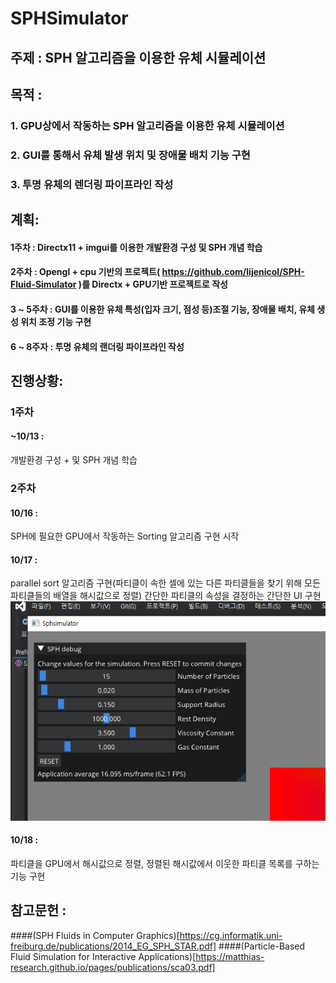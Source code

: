 # SPHSimulator

## 주제 : SPH 알고리즘을 이용한 유체 시뮬레이션

## 목적 :
### 1. GPU상에서 작동하는 SPH 알고리즘을 이용한 유체 시뮬레이션
### 2. GUI를 통해서 유체 발생 위치 및 장애물 배치 기능 구현
### 3. 투명 유체의 렌더링 파이프라인 작성

## 계획:
#### 1주차 : Directx11 + imgui를 이용한 개발환경 구성 및 SPH 개념 학습

#### 2주차 : Opengl + cpu 기반의 프로젝트( https://github.com/lijenicol/SPH-Fluid-Simulator )를 Directx + GPU기반 프로젝트로 작성

#### 3 ~ 5주차 : GUI를 이용한 유체 특성(입자 크기, 점성 등)조절 기능, 장애물 배치, 유체 생성 위치 조정 기능 구현

#### 6 ~ 8주자 : 투명 유체의 랜더링 파이프라인 작성

## 진행상황:
### 1주차
#### ~10/13 : 
개발환경 구성 + 및 SPH 개념 학습 

### 2주차
#### 10/16 :
SPH에 필요한 GPU에서 작동하는 Sorting 알고리즘 구현 시작

#### 10/17 :
parallel sort 알고리즘 구현(파티클이 속한 셀에 있는 다른 파티클들을 찾기 위해 모든 파티클들의 배열을 해시값으로 정렬)
간단한 파티클의 속성을 결정하는 간단한 UI 구현
<img src="./Images/ParticlePropertyUI.png">

#### 10/18 : 
파티클을 GPU에서 해시값으로 정렬, 정렬된 해시값에서 이웃한 파티클 목록를 구하는 기능 구현

## 참고문헌 :
####(SPH Fluids in Computer Graphics)[https://cg.informatik.uni-freiburg.de/publications/2014_EG_SPH_STAR.pdf]
####(Particle-Based Fluid Simulation for Interactive Applications)[https://matthias-research.github.io/pages/publications/sca03.pdf]